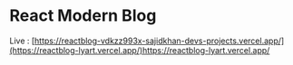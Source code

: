 # React Modern Blog

Live : [https://reactblog-vdkzz993x-sajidkhan-devs-projects.vercel.app/](https://reactblog-lyart.vercel.app/)https://reactblog-lyart.vercel.app/
